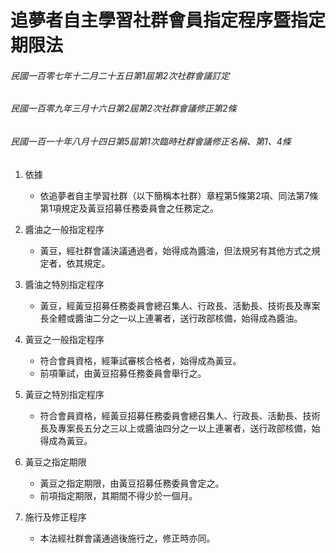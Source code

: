 # 追夢者自主學習社群會員指定程序暨指定期限法

###### 民國一百零七年十二月二十五日第1屆第2次社群會議訂定
###### 民國一百零九年三月十六日第2屆第2次社群會議修正第2條
###### 民國一百一十年八月十四日第5屆第1次臨時社群會議修正名稱、第1、4條

1. 依據
    - 依追夢者自主學習社群（以下簡稱本社群）章程第5條第2項、同法第7條第1項規定及黃豆招募任務委員會之任務定之。

2. 醬油之一般指定程序
    - 黃豆，經社群會議決議通過者，始得成為醬油，但法規另有其他方式之規定者，依其規定。

3. 醬油之特別指定程序
    - 黃豆，經黃豆招募任務委員會總召集人、行政長、活動長、技術長及專案長全體或醬油二分之一以上連署者，送行政部核備，始得成為醬油。

4. 黃豆之一般指定程序
    - 符合會員資格，經筆試審核合格者，始得成為黃豆。
    - 前項筆試，由黃豆招募任務委員會舉行之。

5. 黃豆之特別指定程序
    - 符合會員資格，經黃豆招募任務委員會總召集人、行政長、活動長、技術長及專案長五分之三以上或醬油四分之一以上連署者，送行政部核備，始得成為黃豆。

6. 黃豆之指定期限
    - 黃豆之指定期限，由黃豆招募任務委員會定之。
    - 前項指定期限，其期間不得少於一個月。

7. 施行及修正程序
    - 本法經社群會議通過後施行之，修正時亦同。